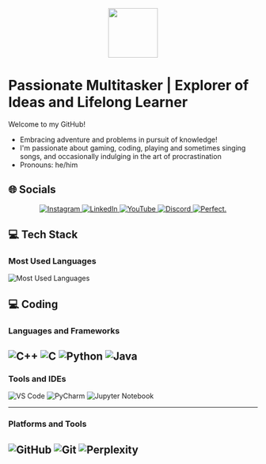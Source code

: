 <div align="center">
  <img src="https://media.giphy.com/media/M9gbBd9nbDrOTu1Mqx/giphy.gif" width="100"/>
</div>

# Passionate Multitasker | Explorer of Ideas and Lifelong Learner

Welcome to my GitHub!

- Embracing adventure and problems in pursuit of knowledge!
- I'm passionate about gaming, coding, playing and sometimes singing songs, and occasionally indulging in the art of procrastination
- Pronouns: he/him

## 🌐 Socials

<div align="center">
  <a href="https://www.instagram.com/rayyaniyad" target="_blank">
    <img src="https://img.shields.io/badge/Instagram-E4405F?style=for-the-badge&logo=instagram&logoColor=white" alt="Instagram">
  </a>
  <a href="https://www.linkedin.com/in/IyadAhmed" target="_blank">
    <img src="https://img.shields.io/badge/LinkedIn-0077B5?style=for-the-badge&logo=linkedin&logoColor=white" alt="LinkedIn">
  </a>
  <a href="https://www.youtube.com/channel/@perfectking5023" target="_blank">
    <img src="https://img.shields.io/badge/YouTube-FF0000?style=for-the-badge&logo=youtube&logoColor=white" alt="YouTube">
  </a>
  <a href="https://discord.gg/yourinvitecode" target="_blank">
    <img src="https://img.shields.io/badge/Discord-5865F2?style=for-the-badge&logo=discord&logoColor=white" alt="Discord">
  </a>
  <a href="https://yourcustomlink.com" target="_blank">
    <img src="https://img.shields.io/badge/Perfect.-6A5ACD?style=for-the-badge&logoColor=blue" alt="Perfect.">
  </a>
</div>

## 💻 Tech Stack

### Most Used Languages

<div align="left">
  <img src="https://github-readme-stats.vercel.app/api/top-langs/?username=perfectking321&layout=compact&theme=transparent&hide_border=true" alt="Most Used Languages" />
</div>

## 💻 Coding

### Languages and Frameworks
![C++](https://img.shields.io/badge/C++-00599C?style=for-the-badge&logo=cplusplus&logoColor=white)
![C](https://img.shields.io/badge/C-A8B9CC?style=for-the-badge&logo=c&logoColor=white)
![Python](https://img.shields.io/badge/Python-3776AB?style=for-the-badge&logo=python&logoColor=white)
![Java](https://img.shields.io/badge/Java-007396?style=for-the-badge&logo=java&logoColor=white)
---

### Tools and IDEs
![VS Code](https://img.shields.io/badge/VS%20Code-007ACC?style=for-the-badge&logo=visual-studio-code&logoColor=white)
![PyCharm](https://img.shields.io/badge/PyCharm-000000?style=for-the-badge&logo=pycharm&logoColor=white)
![Jupyter Notebook](https://img.shields.io/badge/Jupyter-F37626?style=for-the-badge&logo=jupyter&logoColor=white)

---

### Platforms and Tools
![GitHub](https://img.shields.io/badge/GitHub-181717?style=for-the-badge&logo=github&logoColor=white)
![Git](https://img.shields.io/badge/Git-F05032?style=for-the-badge&logo=git&logoColor=white)
![Perplexity](https://img.shields.io/badge/Perplexity-000000?style=for-the-badge&logo=openai&logoColor=white)
---
